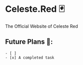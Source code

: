 # Celeste.Red 🃏
The Official Website of Celeste Red


## Future Plans 🚀:
    - [ ] 
    - [x] A completed task  
